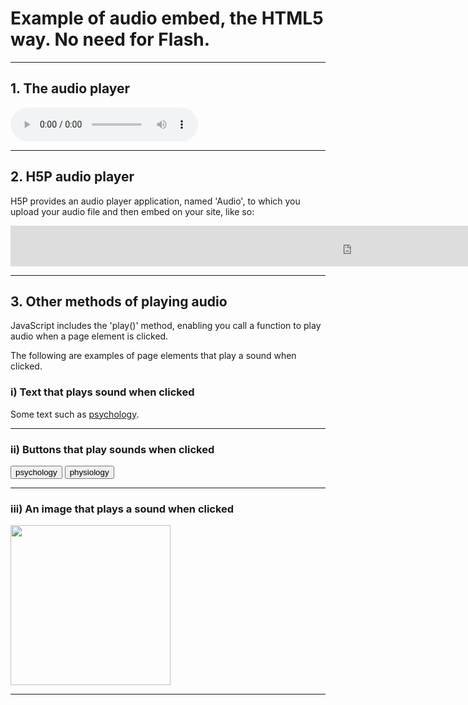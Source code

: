 <h1>Example of audio embed, the HTML5 way. No need for Flash.</h1> 
<hr>

<h2>1. The audio player</h2> 

<audio controls> 
<source src="https://martinbarge.github.io/sml5202-sts/assets/audio/FullExtract.ogg" type="audio/ogg"> 
<source src="https://martinbarge.github.io/sml5202-sts/assets/audio/FullExtract.mp3" type="audio/mpeg">
Your browser does not support the audio tag.
</audio>

<hr>

<h2>2. H5P audio player</h2> 
<p>H5P provides an audio player application, named 'Audio', to which you upload your audio file and then embed on your site, like so:</p>

<iframe src="https://h5p.org/h5p/embed/439512" width="1090" height="65" frameborder="0" allowfullscreen="allowfullscreen" allow="geolocation *; microphone *; camera *; midi *; encrypted-media *"></iframe><script src="https://h5p.org/sites/all/modules/h5p/library/js/h5p-resizer.js" charset="UTF-8"></script>

<hr>

<h2>3. Other methods of playing audio</h2>
<p>JavaScript includes the 'play()' method, enabling you call a function to play audio when a page element is clicked.</p>
<p>The following are examples of page elements that play a sound when clicked.</p>

<h3>i) Text that plays sound when clicked</h3>
<p>Some text such as <a href="#" onClick="playSound('audio1');event.preventDefault();">psychology</a>.</p>

<hr>
<h3>ii) Buttons that play sounds when clicked</h3>

<form> 
<input id="submit" type="button" value="psychology" onClick="playSound('audio1')"> 
<input id="submit" type="button" value="physiology" onClick="playSound('audio2')"> 
</form>

<hr>
<h3>iii) An image that plays a sound when clicked</h3>
<a id="image" onClick="playSound('audio3')"><img
src="https://upload.wikimedia.org/wikipedia/commons/b/b3/Ostafrikanisches_Spitzmaulnashorn.JPG" style="width:256px; cursor: pointer;" /></a> 
<hr>

<!--The Audio Elements -->
<audio id="audio1"> 
<source src="https://martinbarge.github.io/sml5202-sts/assets/audio/psych.ogg" type="audio/ogg">
<source src="https://martinbarge.github.io/sml5202-sts/assets/audio/psych.mp3" type="audio/mpeg"> 
</audio> 

<audio id="audio2">
<source src="https://martinbarge.github.io/sml5202-sts/assets/audio/physiology.ogg" type="audio/ogg">
<source src="https://martinbarge.github.io/sml5202-sts/assets/audio/physiology.mp3" type="audio/mpeg"> 
</audio> 

<audio id="audio3"> 
<source src="https://martinbarge.github.io/sml5202-sts/assets/audio/rhino.ogg" type="audio/ogg"> 
<source src="https://martinbarge.github.io/sml5202-sts/assets/audio/rhino.mp3" type="audio/mpeg"> 
</audio>

<!-- JavaScript Function -->
<script> 
function playSound(soundobj) { 
let thissound=document.getElementById(soundobj); 
thissound.play();
}
</script>

